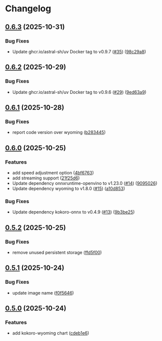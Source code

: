 # Changelog

## [0.6.3](https://github.com/mikesmitty/wyoming-helm/compare/kokoro-wyoming-v0.6.2...kokoro-wyoming-v0.6.3) (2025-10-31)


### Bug Fixes

* Update ghcr.io/astral-sh/uv Docker tag to v0.9.7 ([#35](https://github.com/mikesmitty/wyoming-helm/issues/35)) ([98c29a8](https://github.com/mikesmitty/wyoming-helm/commit/98c29a8a682a5c86fe0e82c499dae41e42be6246))

## [0.6.2](https://github.com/mikesmitty/wyoming-helm/compare/kokoro-wyoming-v0.6.1...kokoro-wyoming-v0.6.2) (2025-10-29)


### Bug Fixes

* Update ghcr.io/astral-sh/uv Docker tag to v0.9.6 ([#29](https://github.com/mikesmitty/wyoming-helm/issues/29)) ([9ed63a9](https://github.com/mikesmitty/wyoming-helm/commit/9ed63a9f0165f80db1e80c38f191990fef020f8c))

## [0.6.1](https://github.com/mikesmitty/wyoming-helm/compare/kokoro-wyoming-v0.6.0...kokoro-wyoming-v0.6.1) (2025-10-28)


### Bug Fixes

* report code version over wyoming ([b283445](https://github.com/mikesmitty/wyoming-helm/commit/b283445a7a845b08c4285fc744e7dba60d8fef97))

## [0.6.0](https://github.com/mikesmitty/wyoming-helm/compare/kokoro-wyoming-v0.5.2...kokoro-wyoming-v0.6.0) (2025-10-25)


### Features

* add speed adjustment option ([4bf6763](https://github.com/mikesmitty/wyoming-helm/commit/4bf6763fadb9956574afc448b850d83114c2d7ef))
* add streaming support ([21f25d6](https://github.com/mikesmitty/wyoming-helm/commit/21f25d611f05d7ccd58c0b88b05a2e3dc5b9f2e8))
* Update dependency onnxruntime-openvino to v1.23.0 ([#14](https://github.com/mikesmitty/wyoming-helm/issues/14)) ([9095026](https://github.com/mikesmitty/wyoming-helm/commit/90950265339003aa9deccc4d901381c896bd3cd2))
* Update dependency wyoming to v1.8.0 ([#15](https://github.com/mikesmitty/wyoming-helm/issues/15)) ([a10d853](https://github.com/mikesmitty/wyoming-helm/commit/a10d853749dae7d8dbaee90f2353f87c5bae083f))


### Bug Fixes

* Update dependency kokoro-onnx to v0.4.9 ([#13](https://github.com/mikesmitty/wyoming-helm/issues/13)) ([9b3be25](https://github.com/mikesmitty/wyoming-helm/commit/9b3be2586430749d7864bb3f2b114806a168b952))

## [0.5.2](https://github.com/mikesmitty/wyoming-helm/compare/kokoro-wyoming-v0.5.1...kokoro-wyoming-v0.5.2) (2025-10-25)


### Bug Fixes

* remove unused persistent storage ([ffd5f00](https://github.com/mikesmitty/wyoming-helm/commit/ffd5f00f0ab0815d37345e27894d037961515421))

## [0.5.1](https://github.com/mikesmitty/wyoming-helm/compare/kokoro-wyoming-v0.5.0...kokoro-wyoming-v0.5.1) (2025-10-24)


### Bug Fixes

* update image name ([f0f5646](https://github.com/mikesmitty/wyoming-helm/commit/f0f5646b14196644d3986b17726c1b8ebb4f25b3))

## [0.5.0](https://github.com/mikesmitty/wyoming-helm/compare/kokoro-wyoming-v0.4.0...kokoro-wyoming-v0.5.0) (2025-10-24)


### Features

* add kokoro-wyoming chart ([cdeb1e6](https://github.com/mikesmitty/wyoming-helm/commit/cdeb1e6a6cda1db0ec705eb1c6dca613a356b8ab))
